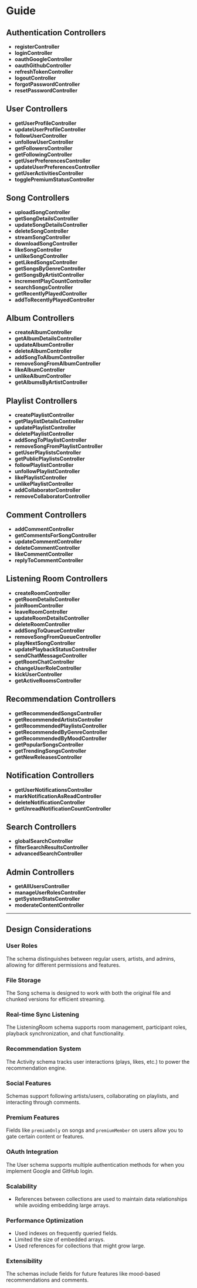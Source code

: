 # Guide

## Authentication Controllers

- **registerController**
- **loginController**
- **oauthGoogleController**
- **oauthGithubController**
- **refreshTokenController**
- **logoutController**
- **forgotPasswordController**
- **resetPasswordController**

## User Controllers

- **getUserProfileController**
- **updateUserProfileController**
- **followUserController**
- **unfollowUserController**
- **getFollowersController**
- **getFollowingController**
- **getUserPreferencesController**
- **updateUserPreferencesController**
- **getUserActivitiesController**
- **togglePremiumStatusController**

## Song Controllers

- **uploadSongController**
- **getSongDetailsController**
- **updateSongDetailsController**
- **deleteSongController**
- **streamSongController**
- **downloadSongController**
- **likeSongController**
- **unlikeSongController**
- **getLikedSongsController**
- **getSongsByGenreController**
- **getSongsByArtistController**
- **incrementPlayCountController**
- **searchSongsController**
- **getRecentlyPlayedController**
- **addToRecentlyPlayedController**

## Album Controllers

- **createAlbumController**
- **getAlbumDetailsController**
- **updateAlbumController**
- **deleteAlbumController**
- **addSongToAlbumController**
- **removeSongFromAlbumController**
- **likeAlbumController**
- **unlikeAlbumController**
- **getAlbumsByArtistController**

## Playlist Controllers

- **createPlaylistController**
- **getPlaylistDetailsController**
- **updatePlaylistController**
- **deletePlaylistController**
- **addSongToPlaylistController**
- **removeSongFromPlaylistController**
- **getUserPlaylistsController**
- **getPublicPlaylistsController**
- **followPlaylistController**
- **unfollowPlaylistController**
- **likePlaylistController**
- **unlikePlaylistController**
- **addCollaboratorController**
- **removeCollaboratorController**

## Comment Controllers

- **addCommentController**
- **getCommentsForSongController**
- **updateCommentController**
- **deleteCommentController**
- **likeCommentController**
- **replyToCommentController**

## Listening Room Controllers

- **createRoomController**
- **getRoomDetailsController**
- **joinRoomController**
- **leaveRoomController**
- **updateRoomDetailsController**
- **deleteRoomController**
- **addSongToQueueController**
- **removeSongFromQueueController**
- **playNextSongController**
- **updatePlaybackStatusController**
- **sendChatMessageController**
- **getRoomChatController**
- **changeUserRoleController**
- **kickUserController**
- **getActiveRoomsController**

## Recommendation Controllers

- **getRecommendedSongsController**
- **getRecommendedArtistsController**
- **getRecommendedPlaylistsController**
- **getRecommendedByGenreController**
- **getRecommendedByMoodController**
- **getPopularSongsController**
- **getTrendingSongsController**
- **getNewReleasesController**

## Notification Controllers

- **getUserNotificationsController**
- **markNotificationAsReadController**
- **deleteNotificationController**
- **getUnreadNotificationCountController**

## Search Controllers

- **globalSearchController**
- **filterSearchResultsController**
- **advancedSearchController**

## Admin Controllers

- **getAllUsersController**
- **manageUserRolesController**
- **getSystemStatsController**
- **moderateContentController**

---

## Design Considerations

### User Roles
The schema distinguishes between regular users, artists, and admins, allowing for different permissions and features.

### File Storage
The Song schema is designed to work with both the original file and chunked versions for efficient streaming.

### Real-time Sync Listening
The ListeningRoom schema supports room management, participant roles, playback synchronization, and chat functionality.

### Recommendation System
The Activity schema tracks user interactions (plays, likes, etc.) to power the recommendation engine.

### Social Features
Schemas support following artists/users, collaborating on playlists, and interacting through comments.

### Premium Features
Fields like `premiumOnly` on songs and `premiumMember` on users allow you to gate certain content or features.

### OAuth Integration
The User schema supports multiple authentication methods for when you implement Google and GitHub login.

### Scalability
- References between collections are used to maintain data relationships while avoiding embedding large arrays.

### Performance Optimization
- Used indexes on frequently queried fields.
- Limited the size of embedded arrays.
- Used references for collections that might grow large.

### Extensibility
The schemas include fields for future features like mood-based recommendations and comments.